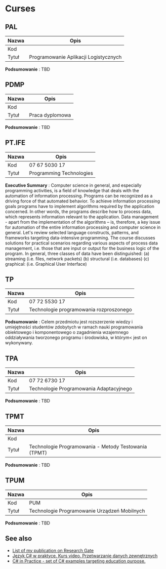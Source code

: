 # Curses

## PAL

| Nazwa | Opis                                  |
| ----- | ------------------------------------- |
| Kod   |
| Tytuł | Programowanie Aplikacji Logistycznych |

**Podsumowanie**
: TBD

## PDMP

| Nazwa | Opis            |
| ----- | --------------- |
| Kod   |                 |
| Tytuł | Praca dyplomowa |

**Podsumowanie**
: TBD

## PT.IFE

| Nazwa | Opis                     |
| ----- | ------------------------ |
| Kod   | 07 67 5030 17            |
| Tytuł | Programming Technologies |

**Executive Summary**
: Computer science in general, and especially programming activities, is a field of knowledge that deals with the automation of information processing. Programs can be recognized as a driving force of that automated behavior. To achieve information processing goals programs have to implement algorithms required by the application concerned. In other words, the programs describe how to process data, which represents information relevant to the application. Data management - apart from the implementation of the algorithms – is, therefore, a key issue for automation of the entire information processing and computer science in general. Let's review selected language constructs, patterns, and frameworks targeting data-intensive programming. The course discusses solutions for practical scenarios regarding various aspects of process data management, i.e. those that are input or output for the business logic of the program. In general, three classes of data have been distinguished: (a) streaming (i.e. files, network packets) (b) structural (i.e. databases) (c) graphical: (i.e. Graphical User Interface)

## TP

 | Nazwa | Opis                                    |
 | ----- | --------------------------------------- |
 | Kod   | 07 72 5530 17                           |
 | Tytuł | Technologie programowania rozproszonego |

**Podsumowanie**
: Celem przedmiotu jest rozszerzenie wiedzy i umiejętności studentów zdobytych w ramach nauki programowania obiektowego i komponentowego o zagadnienia wzajemnego oddziaływania tworzonego programu i środowiska, w którym< jest on wykonywany.

## TPA

| Nazwa | Opis                                    |
| ----- | --------------------------------------- |
| Kod   | 07 72 6730 17                           |
| Tytuł | Technologie Programowania Adaptacyjnego |

**Podsumowanie**
: TBD

## TPMT

| Nazwa | Opis                                                 |
| ----- | ---------------------------------------------------- |
| Kod   |                                                      |
| Tytuł | Technologie Programowania - Metody Testowania (TPMT) |

**Podsumowanie**
: TBD

## TPUM

| Nazwa | Opis                                         |
| ----- | -------------------------------------------- |
| Kod   | PUM                                          |
| Tytuł | Technologie Programowanie Urządzeń Mobilnych |

**Podsumowanie**
: TBD

## See also

- [List of my publication on Research Gate](https://www.researchgate.net/profile/Mariusz_Postol)
- [Język C# w praktyce. Kurs video. Przetwarzanie danych zewnętrznych](https://videopoint.pl/kurs/jezyk-c-w-praktyce-kurs-video-przetwarzanie-danych-zewnetrznych-mariusz-postol,vjcprv.htm#format/w)
- [C# in Practice - set of C# examples targeting education purpose.](https://github.com/mpostol/TP)
